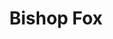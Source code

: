 ---
blog: https://bishopfox.com/blog
codehost: https://github.com/https://github.com/BishopFox
facebook: https://facebook.com/BishopFoxConsulting
instagram: https://instagram.com/bishopfoxconsulting
linkedin: https://linkedin.com/company/bishop-fox
logohandle: bishopfox
sort: bishopfox
title: Bishop Fox
twitter: https://x.com/bishopfox
website: https://bishopfox.com/
youtube: https://youtube.com/c/Bishopfox
---